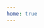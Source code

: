 ```yaml
---
home: true
---
```


<Playground />

<script setup>
import Playground from './components/playground/index.vue'
</script>
